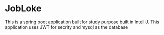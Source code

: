 # JobLoke
This is a spring boot application built for study purpose built in IntelliJ.
This application uses JWT for secrity and mysql as the database
